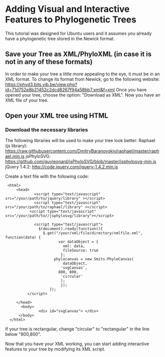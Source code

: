 # Adding Visual and Interactive Features to Phylogenetic Trees
  This tutorial was designed for Ubuntu users and it assumes you already have a phylogenetic tree stored in the Newick format.
## Save your Tree as XML/PhyloXML (in case it is not in any of these formats)  

In order to make your tree a little more appealing to the eye, it must be in an XML format. To change its format from Newick,     go to the following website:
https://phyd3.bits.vib.be/view.php?id=71d752e8b21452c2dcd8267f94a58bb7.xml&f=xml
  		  Once you have opened your tree, choose the option: "Download as XML". Now you have an XML file of your tree.
## Open your XML tree using HTML
 
### Download the necessary libraries
   The following libraries will be used to make your tree look better:
      Raphael (js library): https://raw.githubusercontent.com/DmitryBaranovskiy/raphael/master/raphael.min.js
      jsPhyloSVG: https://github.com/guyleonard/jsPhyloSVG/blob/master/jsphylosvg-min.js
      jQuery 1.4.2: http://code.jquery.com/jquery-1.4.2.min.js
         
Create a text file with the following code:

     <html>
         <head>
    	         <script type="text/javascript" src="/your/path/to/jquery/library" ></script> 
	             <script type="text/javascript" src="/your/path/to/raphael/library" ></script> 
               <script type="text/javascript" src="/your/path/to//jsphylosvg/library"></script> 
	
         	     <script type="text/javascript">
	               $(document).ready(function(){
		             $.get("/your/xml/file/directory/xmlfile.xml", function(data) {
			                var dataObject = {
				              xml: data,
				              fileSource: true
			                 };		
			              phylocanvas = new Smits.PhyloCanvas(
				              dataObject,
				             'svgCanvas', 
			              	800, 800,
				             'circular'
		                   	 );
	                     	 });
                       	});
	          </script>

         </head>
           <body>
	               <div id="svgCanvas"> </div>
          </body>
      </html>
        

If your tree is rectangular, change "circular" to "rectangular" in the line below "800,800".
   
   Now that you have your XML working, you can start adding interactive features to your tree by modifying its XML script.
   

